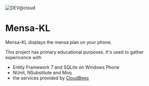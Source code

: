 ![DEV@cloud][cloudbees]

# Mensa-KL

Mensa-KL displays the mensa plan on your phone.

This project has primary educational purposes. It's used to gather expericence with
* Entity Framework 7 and SQLite on Windows Phone
* NUnit, NSubstitute and Moq
* the services provided by [CloudBees](https://www.cloudbees.com/products/dev)

[cloudbees]: https://www.cloudbees.com/sites/default/files/styles/large/public/Button-Built-on-CB-1.png
